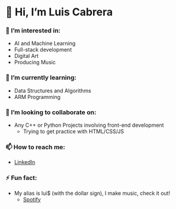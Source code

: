# 👋 Hi, I’m Luis Cabrera
### 👀 I’m interested in:
- AI and Machine Learning
- Full-stack development
- Digital Art
- Producing Music
### 🌱 I’m currently learning:
- Data Structures and Algorithms
- ARM Programming
### 💞️ I’m looking to collaborate on:  
- Any C++ or Python Projects involving front-end development
  - Trying to get practice with HTML/CSS/JS
### 📫 How to reach me:
- [LinkedIn](linkedin.com/in/lcabrera3)
### ⚡ Fun fact:
- My alias is lui$ (with the dollar sign), I make music, check it out!
  - [Spotify](https://open.spotify.com/artist/0vPpGJr7ZftIAq9XhpdR5q)

<!---
luiswtheds/luiswtheds is a ✨ special ✨ repository because its `README.md` (this file) appears on your GitHub profile.
You can click the Preview link to take a look at your changes.
--->
